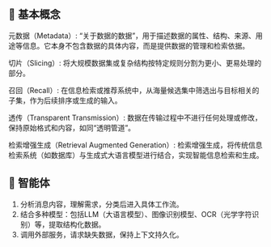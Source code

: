 ## 📌 基本概念

元数据（Metadata）: “关于数据的数据”，用于描述数据的属性、结构、来源、用途等信息。它本身不包含数据的具体内容，而是提供数据的管理和检索依据。

切片（Slicing）: 将大规模数据集或复杂结构按特定规则分割为更小、更易处理的部分。

召回（Recall）: 在信息检索或推荐系统中，从海量候选集中筛选出与目标相关的子集，作为后续排序或生成的输入。

透传（Transparent Transmission）: 数据在传输过程中不进行任何处理或修改，保持原始格式和内容，如同“透明管道”。

检索增强生成（Retrieval Augmented Generation）: 检索增强生成，将传统信息检索系统（如数据库）与生成式大语言模型进行结合，实现智能信息检索和生成。

## 📌 智能体

1. 分析消息内容，理解需求，分类后进入具体工作流。
2. 结合多种模型：包括LLM（大语言模型）、图像识别模型、OCR（光学字符识别）等，提取结构化数据。
3. 调用外部服务，请求缺失数据，保持上下文持久化。

